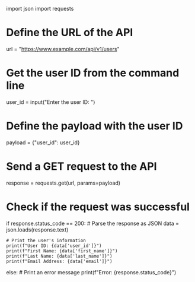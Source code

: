 import json
import requests

# Define the URL of the API
url = "https://www.example.com/api/v1/users"

# Get the user ID from the command line
user_id = input("Enter the user ID: ")

# Define the payload with the user ID
payload = {"user_id": user_id}

# Send a GET request to the API
response = requests.get(url, params=payload)

# Check if the request was successful
if response.status_code == 200:
    # Parse the response as JSON
    data = json.loads(response.text)
    
    # Print the user's information
    print(f"User ID: {data['user_id']}")
    print(f"First Name: {data['first_name']}")
    print(f"Last Name: {data['last_name']}")
    print(f"Email Address: {data['email']}")
else:
    # Print an error message
    print(f"Error: {response.status_code}")

